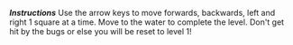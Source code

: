 ***Instructions***
Use the arrow keys to move forwards, backwards, left and right 1 square at a time.
Move to the water to complete the level.
Don't get hit by the bugs or else you will be reset to level 1!

